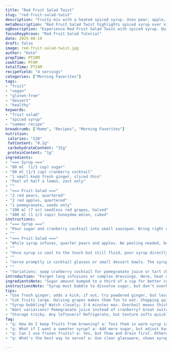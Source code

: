 ```yaml
---
title: "Red Fruit Salad Twist"
slug: "red-fruit-salad-twist"
description: "Fruity mix with a heated spiced syrup. Uses pear, apple, pomegranate, grapes, and honeydew. Syrup combines sugar and cranberry cocktail, boiled briefly, infused with fresh ginger and lemon zest. Fruits tossed hot with syrup to stop browning. Serves four. Vegan, gluten-free, and allergen-conscious. Quick to assemble but requires cool syrup and immediate mixing to retain color and texture. Can swap grapes for cherries or melon for cantaloupe. Add fresh herbs for brightness or a splash of liqueur for punch. Perfect for early summer mornings or light dessert."
metaDescription: "Red Fruit Salad Twist highlights spiced syrup over vibrant fruits. Ideal for summer mornings or a light dessert."
ogDescription: "Experience Red Fruit Salad Twist with spiced syrup. Quick prep, fresh fruit, ideal for gatherings or snacks."
focusKeyphrase: "Red Fruit Salad Tutorial"
date: 2025-08-19
draft: false
image: red-fruit-salad-twist.jpg
author: "Kate"
prepTime: PT20M
cookTime: PT4M
totalTime: PT24M
recipeYield: "4 servings"
categories: ["Morning Favorites"]
tags:
- "fruit"
- "vegan"
- "gluten-free"
- "dessert"
- "healthy"
keywords:
- "fruit salad"
- "spiced syrup"
- "summer recipe"
breadcrumb: ["Home", "Recipes", "Morning Favorites"]
nutrition: 
 calories: "120"
 fatContent: "0.2g"
 carbohydrateContent: "31g"
 proteinContent: "1g"
ingredients:
- "=== Syrup ==="
- "80 ml  (1/3 cup) sugar"
- "80 ml (1/3 cup) cranberry cocktail"
- "1 small knob fresh ginger, sliced thin"
- "Peel of half a lemon, zest only"
- ""
- "=== Fruit Salad ==="
- "2 red pears, quartered"
- "2 red apples, quartered"
- "1 pomegranate, seeds only"
- "200 ml (7 oz) seedless red grapes, halved"
- "400 ml (1 2/3 cups) honeydew melon, cubed"
instructions:
- "=== Syrup ==="
- "Pour sugar and cranberry cocktail into small saucepan. Bring right up to a rolling boil. Watch bubbling and syrup thickening slightly, about 3 to 4 minutes. Skim foam as needed for clear liquid. Remove pan from heat. Add fresh ginger slices and lemon zest immediately. Cover to trap aroma for 10 minutes. Strain before use if you want smooth syrup—optional. Allow syrup to cool to barely warm, no more."
- ""
- "=== Fruit Salad ==="
- "While syrup infuses, quarter pears and apples. No peeling needed, but core and seeds must go. Chop quickly to minimize oxidation but keep pieces large enough to retain bite. Add pomegranate seeds, grapes halved lengthwise, and honeydew cubes in a large bowl."
- ""
- "Once syrup is cool to the touch but still fluid, pour syrup directly over fruit. Toss gently but thoroughly to coat every piece; this halts enzymatic browning on apples and pears. Immediate mixing critical here—no waiting. The syrup’s slight acidity and sugar lock color."
- ""
- "Serve promptly in cocktail glasses or small dessert bowls. The syrup will pool slightly at the bottom, vibrant red tint. Keep leftovers refrigerated, but best eaten same day to avoid sogginess or color dulling."
- ""
- "Variations: swap cranberry cocktail for pomegranate juice or tart cherry juice. Replace honeydew with cantaloupe or watermelon chunks. Add chopped fresh mint or basil for herbal lift. For a boozy lift, sprinkle in a teaspoon of Grand Marnier or gin before serving."
introduction: "Forget long infusions or complex dressings. Here, heat meets fruit just right. The syrup cooks only a few minutes—enough to dissolve sugar and concentrate cranberry punch. A quick steep with ginger and lemon peel adds sharp freshness, no overpower. Then cool but still fluid syrup coats freshly chopped fruit, halting browning fast and locking in brightness. Pears and apples keep structure, grapes and pomegranate pop. Honeydew adds mellow offset. A basic fruit salad turned precise and methodical. Use your nose and fingers to judge the syrup readiness; it has to be cool enough so fruit won’t wilt yet not so cold syrup that sugar clumps. A quick toss and serve, nothing in between. Simple? Yes. Efficient? Absolutely. Perfect for last-minute desserts or a fresh snack when fridge depths offer only fruit and sugar. Play with juices and add herbs or liqueur to suit mood and pantry."
ingredientsNote: "Sugar amount bumped to a third of a cup for better coating; less syrup means more concentrated flavor. Replace cranberry cocktail with pomegranate or tart cherry for subtle changes. Fresh ginger and lemon zest add complexity you don’t get from extracts. These two ingredients are optional but recommended for depth. Cut fruit fairly large—small chunks get mushy quickly. No peeling fruits means fiber retained and less prep. Grapes halved for textural contrast and easier eating; seedless preferred for smooth experience. Honeydew melon swaps with cantaloupe or watermelon if in season or if you prefer sweeter or juicier fruits. No nuts, gluten, or dairy keeps it allergy-friendly. Syrup cooled slightly before adding fruit to avoid cooking or wilting. Refrigeration best for leftovers but salad doesn’t keep well past day. If using frozen fruit, thaw fully and drain excess liquid completely before mixing."
instructionsNote: "Syrup must bubble to dissolve sugar, but don’t overboil or you’ll get a sticky caramel texture not suitable for fruit coating. Short 3-4 minute boil enough. Removing from heat and covering traps aromatics; this slow infusion beats stirring in fresh zest after syrup cools. Strain if you want perfectly clear syrup without bits of zest or ginger. Cooling syrup to just warm allows syrup to flow easily but won’t cook or soften fruit on contact. Toss fruit immediately upon syrup contact; delaying means browning enzymes active and fruit will dull. Use large bowl for tossing to avoid bruising fruit. Serving in clear glassware shows off the syrup’s red hue pooled at the bottom with floating fruit—a visual bonus. Leftovers can be refrigerated but expect texture change. For faster prep, use pre-cut fruit but note commercial cuts sometimes brown very fast or leak excess juice—toss with syrup ASAP. To avoid foam during boil, skim the pot top. A quick pass with paper towel on fruit edges can help remove residual moisture for better syrup adherence."
tips:
- "Use fresh ginger; adds a kick; if out, try powdered ginger, but lessen amount. Lemon zest? Essential for brightness. Don’t skip."
- "Cut fruits large. Halving grapes makes them fun to eat. Chopping quickly slows browning. Keep skins on for fiber."
- "Syrup bubbling? Watch closely; 3-4 minutes max. Overboil means thick syrup doesn't coat well. Foam? Skim during boil."
- "Want variations? Pomegranate juice instead of cranberry? Great switch. Cherries, melon, whatever seasonal alternatives—mix freely."
- "Storage tricky. Any leftovers? Refrigerate, but texture softs quickly. Day-old fruit salad? No thanks. Serve fresh."
faq:
- "q: How do I keep fruits from browning? a: Toss them in warm syrup immediately. Ensures no oxidation. Quick is key."
- "q: What if I want a sweeter syrup? a: Add more sugar, but adjust based on fruit sweetness. Balance flavors."
- "q: Can I use frozen fruits? a: Yes, but thaw and drain first. Otherwise, excess moisture ruins texture. Toss quickly."
- "q: What's the best way to serve? a: Use clear glassware, shows syrup color. Fancy for guests. Immediate serving is best."

---
```

